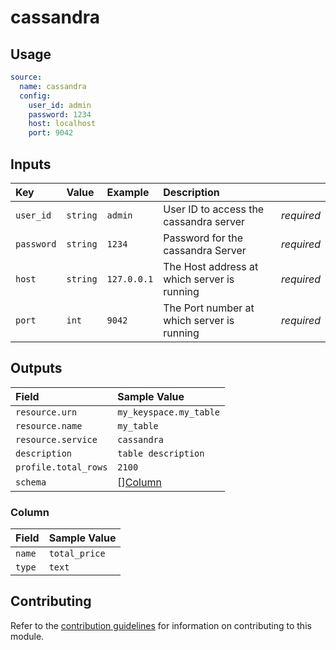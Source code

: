 # cassandra

## Usage

```yaml
source:
  name: cassandra
  config:
    user_id: admin
    password: 1234
    host: localhost
    port: 9042
```

## Inputs

| Key | Value | Example | Description |    |
| :-- | :---- | :------ | :---------- | :- |
| `user_id` | `string` | `admin` | User ID to access the cassandra server| *required* |
| `password` | `string` | `1234` | Password for the cassandra Server | *required* |
| `host` | `string` | `127.0.0.1` | The Host address at which server is running | *required* |
| `port` | `int` | `9042` | The Port number at which server is running | *required* |

## Outputs

| Field | Sample Value |
| :---- | :---- |
| `resource.urn` | `my_keyspace.my_table` |
| `resource.name` | `my_table` |
| `resource.service` | `cassandra` |
| `description` | `table description` |
| `profile.total_rows` | `2100` |
| `schema` | [][Column](#column) |

### Column

| Field | Sample Value |
| :---- | :---- |
| `name` | `total_price` |
| `type` | `text` |

## Contributing

Refer to the [contribution guidelines](../../../docs/docs/contribute/guide.md#adding-a-new-extractor) for information on contributing to this module.
